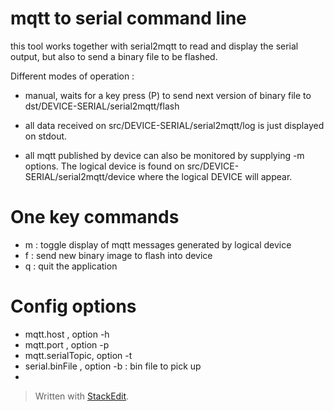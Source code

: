 # mqtt to serial command line
this tool works together with serial2mqtt to read and display the serial output, but also to send a binary file to be flashed.

Different modes of operation :
- manual, waits for a key press (P) to send next version of binary file to dst/DEVICE-SERIAL/serial2mqtt/flash 

- all data received on src/DEVICE-SERIAL/serial2mqtt/log is just displayed on stdout.
- all mqtt published by device can also be monitored by supplying -m options. The logical device is found on src/DEVICE-SERIAL/serial2mqtt/device where the logical DEVICE will appear. 
# One key commands
- m : toggle display of mqtt messages generated by logical device
- f : send new binary image to flash into device
- q : quit the application
# Config options
- mqtt.host , option -h
- mqtt.port	, option -p
- mqtt.serialTopic, option -t 
- serial.binFile , option -b : bin file to pick up
- 
> Written with [StackEdit](https://stackedit.io/).
